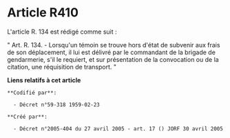 # Article R410

L'article R. 134 est rédigé comme suit :

" Art. R. 134. - Lorsqu'un témoin se trouve hors d'état de subvenir aux frais de son déplacement, il lui est délivré par le
commandant de la brigade de gendarmerie, s'il le requiert, et sur présentation de la convocation ou de la citation, une
réquisition de transport. "

**Liens relatifs à cet article**

	**Codifié par**:

	  - Décret n°59-318 1959-02-23

	**Créé par**:

	  - Décret n°2005-404 du 27 avril 2005 - art. 17 () JORF 30 avril 2005
